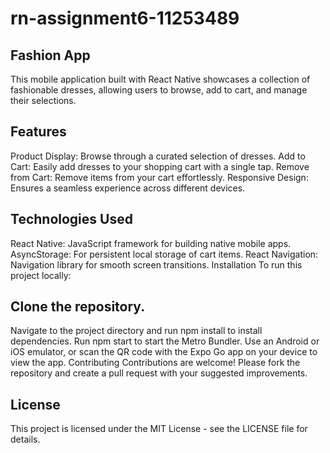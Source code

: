 # rn-assignment6-11253489
## Fashion App
This mobile application built with React Native showcases a collection of fashionable dresses, allowing users to browse, add to cart, and manage their selections.

## Features
Product Display: Browse through a curated selection of dresses.
Add to Cart: Easily add dresses to your shopping cart with a single tap.
Remove from Cart: Remove items from your cart effortlessly.
Responsive Design: Ensures a seamless experience across different devices.

## Technologies Used
React Native: JavaScript framework for building native mobile apps.
AsyncStorage: For persistent local storage of cart items.
React Navigation: Navigation library for smooth screen transitions.
Installation
To run this project locally:

## Clone the repository.
Navigate to the project directory and run npm install to install dependencies.
Run npm start to start the Metro Bundler.
Use an Android or iOS emulator, or scan the QR code with the Expo Go app on your device to view the app.
Contributing
Contributions are welcome! Please fork the repository and create a pull request with your suggested improvements.

## License
This project is licensed under the MIT License - see the LICENSE file for details.
